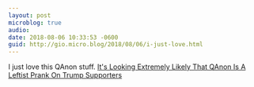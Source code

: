 ```yaml
---
layout: post
microblog: true
audio: 
date: 2018-08-06 10:33:53 -0600
guid: http://gio.micro.blog/2018/08/06/i-just-love.html
---
```

I just love this QAnon stuff. 
[It's Looking Extremely Likely That QAnon Is A Leftist Prank On Trump Supporters](https://www.buzzfeednews.com/article/ryanhatesthis/its-looking-extremely-likely-that-qanon-is-probably-a)
